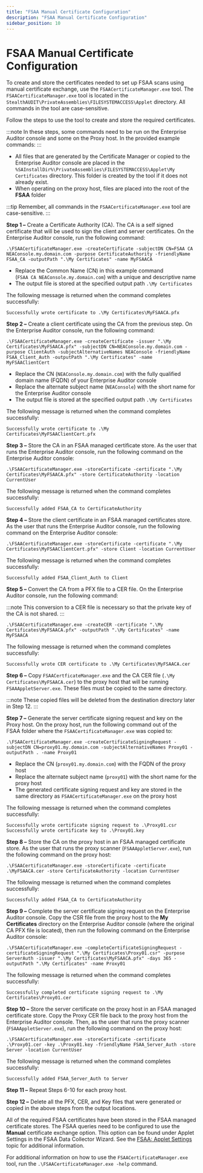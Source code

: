```yaml
---
title: "FSAA Manual Certificate Configuration"
description: "FSAA Manual Certificate Configuration"
sidebar_position: 10
---
```


# FSAA Manual Certificate Configuration

To create and store the certificates needed to set up FSAA scans using manual certificate exchange,
use the `FSAACertificateManager.exe` tool. The `FSAACertificateManager.exe` tool is located in the
`StealthAUDIT\PrivateAssemblies\FILESYSTEMACCESS\Applet` directory. All commands in the tool are
case-sensitive.

Follow the steps to use the tool to create and store the required certificates.

:::note
In these steps, some commands need to be run on the Enterprise Auditor console and some on
the Proxy host. In the provided example commands:
:::


- All files that are generated by the Certificate Manager or copied to the Enterprise Auditor
  console are placed in the
  `%SAInstallDir%\PrivateAssemblies\FILESYSTEMACCESS\Applet\My Certificates` directory. This folder
  is created by the tool if it does not already exist.
- When operating on the proxy host, files are placed into the root of the **FSAA** folder

:::tip
Remember, all commands in the `FSAACertificateManager.exe` tool are case-sensitive.
:::


**Step 1 –** Create a Certificate Authority (CA). The CA is a self signed certificate that will be
used to sign the client and server certificates. On the Enterprise Auditor console, run the
following command:

```
.\FSAACertificateManager.exe -createCertificate -subjectDN CN=FSAA CA NEAConsole.my.domain.com -purpose CertificateAuthority -friendlyName FSAA_CA -outputPath ".\My Certificates" -name MyFSAACA
```

- Replace the Common Name (CN) in this example command (`FSAA CA NEAConsole.my.domain.com`) with a
  unique and descriptive name
- The output file is stored at the specified output path `.\My Certificates`

The following message is returned when the command completes successfully:

```
Successfully wrote certificate to .\My Certificates\MyFSAACA.pfx
```

**Step 2 –** Create a client certificate using the CA from the previous step. On the Enterprise
Auditor console, run the following command:

```
.\FSAACertificateManager.exe -createCertificate -issuer ".\My Certificates\MyFSAACA.pfx" -subjectDN CN=NEAConsole.my.domain.com -purpose ClientAuth -subjectAlternativeNames NEAConsole -friendlyName FSAA_Client_Auth -outputPath ".\My Certificates" -name MyFSAAClientCert
```

- Replace the CN (`NEAConsole.my.domain.com`) with the fully qualified domain name (FQDN) of your
  Enterprise Auditor console
- Replace the alternate subject name (`NEAConsole`) with the short name for the Enterprise Auditor
  console
- The output file is stored at the specified output path `.\My Certificates`

The following message is returned when the command completes successfully:

```
Successfully wrote certificate to .\My Certificates\MyFSAAClientCert.pfx
```

**Step 3 –** Store the CA in an FSAA managed certificate store. As the user that runs the Enterprise
Auditor console, run the following command on the Enterprise Auditor console:

```
.\FSAACertificateManager.exe -storeCertificate -certificate ".\My Certificates\MyFSAACA.pfx" -store CertificateAuthority -location CurrentUser
```

The following message is returned when the command completes successfully:

```
Successfully added FSAA_CA to CertificateAuthority
```

**Step 4 –** Store the client certificate in an FSAA managed certificates store. As the user that
runs the Enterprise Auditor console, run the following command on the Enterprise Auditor console:

```
.\FSAACertificateManager.exe -storeCertificate -certificate ".\My Certificates\MyFSAAClientCert.pfx" -store Client -location CurrentUser
```

The following message is returned when the command completes successfully:

```
Successfully added FSAA_Client_Auth to Client
```

**Step 5 –** Convert the CA from a PFX file to a CER file. On the Enterprise Auditor console, run
the following command:

:::note
This conversion to a CER file is necessary so that the private key of the CA is not
shared.
:::


```
.\FSAACertificateManager.exe -createCER -certificate ".\My Certificates\MyFSAACA.pfx" -outputPath ".\My Certificates" -name MyFSAACA
```

The following message is returned when the command completes successfully:

```
Successfully wrote CER certificate to .\My Certificates\MyFSAACA.cer
```

**Step 6 –** Copy `FSAACertficateManager.exe` and the CA CER file (`.\My Certificates\MyFSAACA.cer`)
to the proxy host that will be running `FSAAAppletServer.exe`. These files must be copied to the
same directory.

:::note
These copied files will be deleted from the destination directory later in Step 12.
:::


**Step 7 –** Generate the server certificate signing request and key on the Proxy host. On the proxy
host, run the following command out of the FSAA folder where the `FSAACertificateManager.exe` was
copied to:

```
.\FSAACertificateManager.exe -createCertificateSigningRequest -subjectDN CN=proxy01.my.domain.com -subjectAlternativeNames Proxy01 -outputPath . -name Proxy01
```

- Replace the CN (`proxy01.my.domain.com`) with the FQDN of the proxy host
- Replace the alternate subject name (`proxy01`) with the short name for the proxy host
- The generated certificate signing request and key are stored in the same directory as
  `FSAACertificateManager.exe` on the proxy host

The following message is returned when the command completes successfully:

```
Successfully wrote certificate signing request to .\Proxy01.csr
Successfully wrote certificate key to .\Proxy01.key
```

**Step 8 –** Store the CA on the proxy host in an FSAA managed certificate store. As the user that
runs the proxy scanner (`FSAAAppletServer.exe`), run the following command on the proxy host:

```
.\FSAACertificateManager.exe -storeCertificate -certificate .\MyFSAACA.cer -store CertificateAuthority -location CurrentUser
```

The following message is returned when the command completes successfully:

```
Successfully added FSAA_CA to CertificateAuthority
```

**Step 9 –** Complete the server certificate signing request on the Enterprise Auditor console. Copy
the CSR file from the proxy host to the **My Certificates** directory on the Enterprise Auditor
console (where the original CA PFX file is located), then run the following command on the
Enterprise Auditor console:

```
.\FSAACertificateManager.exe -completeCertificateSigningRequest -certificateSigningRequest ".\My Certificates\Proxy01.csr" -purpose ServerAuth -issuer ".\My Certificates\MyFSAACA.pfx" -days 365 -outputPath ".\My Certificates" -name Proxy01
```

The following message is returned when the command completes successfully:

```
Successfully completed certificate signing request to .\My Certificates\Proxy01.cer
```

**Step 10 –** Store the server certificate on the proxy host in an FSAA managed certificate store.
Copy the Proxy CER file back to the proxy host from the Enterprise Auditor console. Then, as the
user that runs the proxy scanner (`FSAAAppletServer.exe`), run the following command on the proxy
host:

```
.\FSAACertificateManager.exe -storeCertificate -certificate .\Proxy01.cer -key .\Proxy01.key -friendlyName FSAA_Server_Auth -store Server -location CurrentUser
```

The following message is returned when the command completes successfully:

```
Successfully added FSAA_Server_Auth to Server
```

**Step 11 –** Repeat Steps 6-10 for each proxy host.

**Step 12 –** Delete all the PFX, CER, and Key files that were generated or copied in the above
steps from the output locations.

All of the required FSAA certificates have been stored in the FSAA managed certificate stores. The
FSAA queries need to be configured to use the **Manual** certificate exchange option. This option
can be found under Applet Settings in the FSAA Data Collector Wizard. See the
[FSAA: Applet Settings](/docs/accessanalyzer/11.6/admin/datacollector/fsaa/appletsettings.md)
topic for additional information.

For additional information on how to use the `FSAACertificateManager.exe` tool, run the
`.\FSAACertificateManager.exe -help` command.
